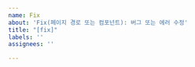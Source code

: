 ```yaml
---
name: Fix
about: 'Fix(페이지 경로 또는 컴포넌트): 버그 또는 에러 수정'
title: "[fix]"
labels: ''
assignees: ''

---
```



